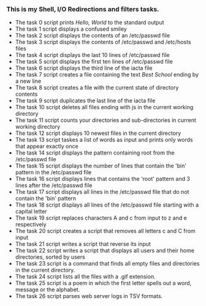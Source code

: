 ### This is my Shell, I/O Redirections and filters tasks.

- The task 0 script prints *Hello, World* to the standard output
- The task 1 script displays a confused smiley
- The task 2 script displays the contents of an /etc/passwd file
- The task 3 script displays the contents of /etc/passwd and /etc/hosts files
- The task 4 script displays the last 10 lines of /etc/passwd file
- The task 5 script displays the first ten lines of /etc/passwd file
- The task 6 script displays the third line of the iacta file
- The task 7 script creates a file containing the text *Best School* ending by a new line
- The task 8 script creates a file with the current state of directory contents
- The task 9 script duplicates the last line of the iacta file
- The task 10 script deletes all files ending with js in the current working directory
- The task 11 script counts your directories and sub-directories in current working directory
- The task 12 script displays 10 newest files in the current directory
- The task 13 script taskes a list of words as input and prints only words that appear exactly once
- The task 14 script displays the pattern containing root from the /etc/passwd file
- The task 15 script displays the number of lines that contain the 'bin' pattern in the /etc/passwd file
- The task 16 script displays lines that contains the 'root' pattern and 3 lines after the /etc/passwd file
- The task 17 script displays all lines in the /etc/passwd file that do not contain the 'bin' pattern 
- The task 18 script displays all lines of the /etc/passwd file starting with a capital letter
- The task 19 script replaces characters A and c from input to z and e respectively
- The task 20 script creates a script that removes all letters c and C from input
- The task 21 script writes a script that reverse its input
- The task 22 script writes a script that displays all users and their home directories, sorted by users
- The task 23 script is a command that finds all empty files and directories in the current directory.
- The task 24 script lists all the files with a .gif extension.
- The task 25 script is a poem in which the first letter spells out a word, message or the alphabet.
- The task 26 script parses web server logs in TSV formats.
